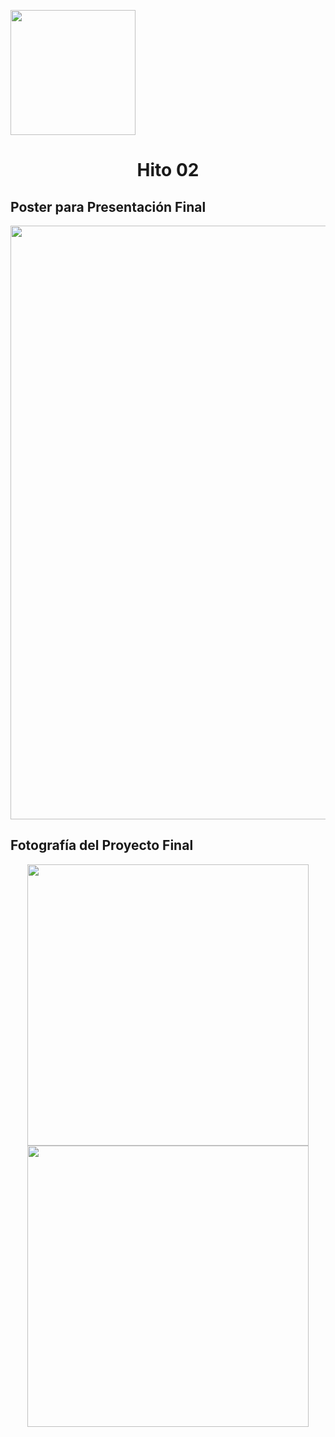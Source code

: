 <p align="left">
  <img src="https://github.com/user-attachments/assets/2cae9b13-d1de-4a5a-a827-643818c98091" width="200">
  <h1 align="center">Hito 02</h1>
</p>

## Poster para Presentación Final

<p align="center">
  <img src="https://github.com/EdwinJaraOFC/VentusSolarisAnalyzer/blob/main/Documentacion/Presentaciones/Fundamentos de Diseño/Imagenes/H02Imagen01.png" width="950" style="margin: auto;">
</p>

## Fotografía del Proyecto Final

<p align="center">
  <img src="https://github.com/EdwinJaraOFC/VentusSolarisAnalyzer/blob/main/Documentacion/Presentaciones/Fundamentos de Diseño/Imagenes/H02Imagen02.jpg" width="450" style="margin: auto;">
  <img src="https://github.com/EdwinJaraOFC/VentusSolarisAnalyzer/blob/main/Documentacion/Presentaciones/Fundamentos de Diseño/Imagenes/H02Imagen03.jpg" width="450" style="margin: auto;">
</p>
